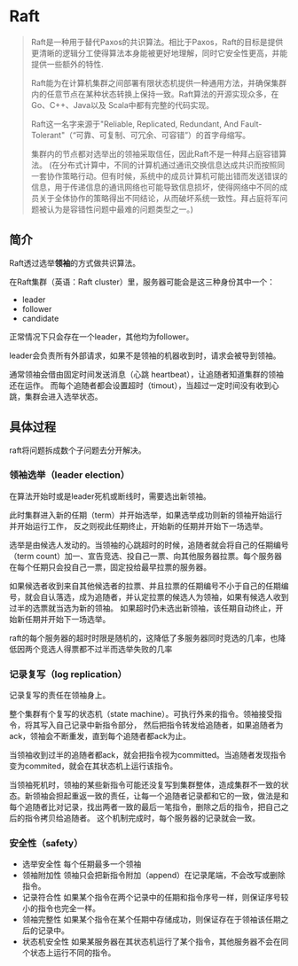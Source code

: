 # Raft
> Raft是一种用于替代Paxos的共识算法。相比于Paxos，Raft的目标是提供更清晰的逻辑分工使得算法本身能被更好地理解，同时它安全性更高，并能提供一些额外的特性.
>
> Raft能为在计算机集群之间部署有限状态机提供一种通用方法，并确保集群内的任意节点在某种状态转换上保持一致。Raft算法的开源实现众多，在Go、C++、Java以及 Scala中都有完整的代码实现。
> 
> Raft这一名字来源于"Reliable, Replicated, Redundant, And Fault-Tolerant"（“可靠、可复制、可冗余、可容错”）的首字母缩写。
> 
> 集群内的节点都对选举出的领袖采取信任，因此Raft不是一种拜占庭容错算法。
> (在分布式计算中，不同的计算机通过通讯交换信息达成共识而按照同一套协作策略行动。但有时候，系统中的成员计算机可能出错而发送错误的信息，用于传递信息的通讯网络也可能导致信息损坏，使得网络中不同的成员关于全体协作的策略得出不同结论，从而破坏系统一致性。拜占庭将军问题被认为是容错性问题中最难的问题类型之一。)
## 简介
Raft透过选举<b>领袖</b>的方式做共识算法。

在Raft集群（英语：Raft cluster）里，服务器可能会是这三种身份其中一个：
* leader
* follower 
* candidate

正常情况下只会存在一个leader，其他均为follower。

leader会负责所有外部请求，如果不是领袖的机器收到时，请求会被导到领袖。

通常领袖会借由固定时间发送消息（心跳 heartbeat），让追随者知道集群的领袖还在运作。
而每个追随者都会设置超时（timout），当超过一定时间没有收到心跳，集群会进入选举状态。

## 具体过程

raft将问题拆成数个子问题去分开解决。

### 领袖选举（leader election）
在算法开始时或是leader死机或断线时，需要选出新领袖。

此时集群进入新的任期（term）并开始选举，如果选举成功则新的领袖开始运行并开始运行工作，
反之则视此任期终止，开始新的任期并开始下一场选举。

选举是由候选人发动的。当领袖的心跳超时的时候，追随者就会将自己的任期编号（term count）加一、宣告竞选、投自己一票、向其他服务器拉票。每个服务器在每个任期只会投自己一票，固定投给最早拉票的服务器。

如果候选者收到来自其他候选者的拉票、并且拉票的任期编号不小于自己的任期编号，就会自认落选，成为追随者，并认定拉票的候选人为领袖，如果有候选人收到过半的选票就当选为新的领袖。
如果超时仍未选出新领袖，该任期自动终止，开始新任期并开始下一场选举。

raft的每个服务器的超时时限是随机的，这降低了多服务器同时竞选的几率，也降低因两个竞选人得票都不过半而选举失败的几率

### 记录复写（log replication）
记录复写的责任在领袖身上。

整个集群有个复写的状态机（state machine）。可执行外来的指令。领袖接受指令，将其写入自己记录中新指令部分，
然后把指令转发给追随者，如果追随者为ack，领袖会不断重发，直到每个追随者都ack为止。

当领袖收到过半的追随者都ack，就会把指令视为committed。当追随者发现指令变为commited，就会在其状态机上运行该指令。

当领袖死机时，领袖的某些新指令可能还没复写到集群整体，造成集群不一致的状态。新领袖会担起重返一致的责任，让每一个追随者记录都和它的一致，做法是和每个追随者比对记录，找出两者一致的最后一笔指令，删除之后的指令，把自己之后的指令拷贝给追随者。
这个机制完成时，每个服务器的记录就会一致。

### 安全性（safety）

* 选举安全性 每个任期最多一个领袖
* 领袖附加性 领袖只会把新指令附加（append）在记录尾端，不会改写或删除指令。
* 记录符合性 如果某个指令在两个记录中的任期和指令序号一样，则保证序号较小的指令也完全一样。
* 领袖完整性 如果某个指令在某个任期中存储成功，则保证存在于领袖该任期之后的记录中。
* 状态机安全性 如果某服务器在其状态机运行了某个指令，其他服务器不会在同个状态上运行不同的指令。